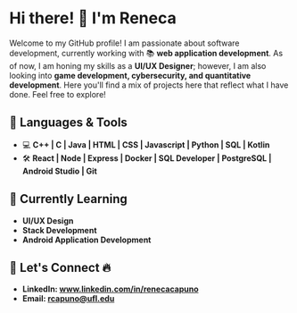 # Hi there! 👋 I'm Reneca

Welcome to my GitHub profile!  I am passionate about software development, currently working with 📚 **web application development**. As of now, I am honing my skills as a **UI/UX Designer**; however, I am also looking into **game development, cybersecurity, and quantitative development**. Here you'll find a mix of projects here that reflect what I have done. Feel free to explore!

## 🔧 Languages & Tools

- 💻 **C++ | C | Java | HTML | CSS | Javascript | Python | SQL | Kotlin** 
- 🛠️ **React | Node | Express | Docker | SQL Developer | PostgreSQL | Android Studio | Git** 

## 🌱 Currently Learning
- **UI/UX Design**
- **Stack Development**
- **Android Application Development**

## 🤝 Let's Connect 🔥

- **LinkedIn: www.linkedin.com/in/renecacapuno**
- **Email: rcapuno@ufl.edu**
  

